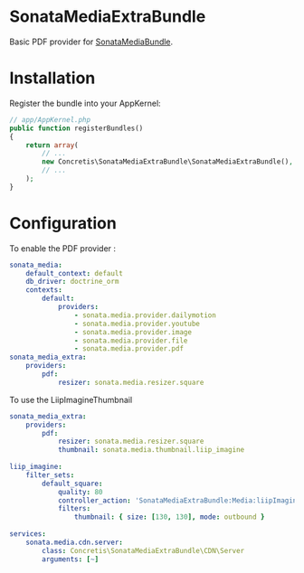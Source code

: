 SonataMediaExtraBundle
======================

Basic PDF provider for [SonataMediaBundle](https://github.com/sonata-project/SonataMediaBundle).

# Installation

Register the bundle into your AppKernel:

```php
// app/AppKernel.php
public function registerBundles()
{
    return array(
        // ...
        new Concretis\SonataMediaExtraBundle\SonataMediaExtraBundle(),
        // ...
    );
}
```

# Configuration

To enable the PDF provider : 

```yml
sonata_media:
    default_context: default
    db_driver: doctrine_orm
    contexts:
        default:
            providers:
                - sonata.media.provider.dailymotion
                - sonata.media.provider.youtube
                - sonata.media.provider.image
                - sonata.media.provider.file
                - sonata.media.provider.pdf
sonata_media_extra:
    providers:
        pdf:               
            resizer: sonata.media.resizer.square
```

To use the LiipImagineThumbnail

```yml
sonata_media_extra:
    providers:
        pdf:
            resizer: sonata.media.resizer.square
            thumbnail: sonata.media.thumbnail.liip_imagine
            
liip_imagine:
    filter_sets:
        default_square:
            quality: 80
            controller_action: 'SonataMediaExtraBundle:Media:liipImagineFilter'
            filters:
                thumbnail: { size: [130, 130], mode: outbound }
                
services:
    sonata.media.cdn.server:
        class: Concretis\SonataMediaExtraBundle\CDN\Server
        arguments: [~]
```
